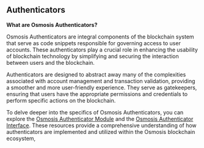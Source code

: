 ## Authenticators

**What are Osmosis Authenticators?**

Osmosis Authenticators are integral components of the blockchain system that serve as code snippets responsible for governing access to user accounts. These authenticators play a crucial role in enhancing the usability of blockchain technology by simplifying and securing the interaction between users and the blockchain.

Authenticators are designed to abstract away many of the complexities associated with account management and transaction validation, providing a smoother and more user-friendly experience. They serve as gatekeepers, ensuring that users have the appropriate permissions and credentials to perform specific actions on the blockchain.

To delve deeper into the specifics of Osmosis Authenticators, you can explore the [Osmosis Authenticator Module](https://github.com/osmosis-labs/osmosis/blob/account-abstraction-main/x/authenticator) and the [Osmosis Authenticator Interface](https://github.com/osmosis-labs/osmosis/blob/account-abstraction-main/x/authenticator/iface/iface.go). These resources provide a comprehensive understanding of how authenticators are implemented and utilized within the Osmosis blockchain ecosystem,

